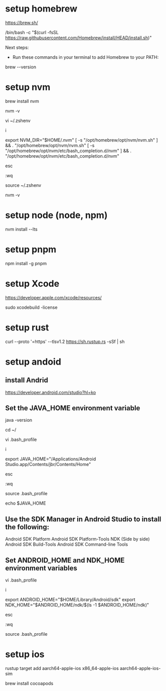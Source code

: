 # setup homebrew

https://brew.sh/

/bin/bash -c "$(curl -fsSL https://raw.githubusercontent.com/Homebrew/install/HEAD/install.sh)"

Next steps:
- Run these commands in your terminal to add Homebrew to your PATH:

brew --version

# setup nvm

brew install nvm

nvm -v

vi ~/.zshenv

i

export NVM_DIR="$HOME/.nvm"
[ -s "/opt/homebrew/opt/nvm/nvm.sh" ] && \. "/opt/homebrew/opt/nvm/nvm.sh"
[ -s "/opt/homebrew/opt/nvm/etc/bash_completion.d/nvm" ] && \. "/opt/homebrew/opt/nvm/etc/bash_completion.d/nvm"

esc

:wq

source ~/.zshenv 

nvm -v

# setup node (node, npm)

nvm install --lts

# setup pnpm

npm install -g pnpm

# setup Xcode

https://developer.apple.com/xcode/resources/

sudo xcodebuild -license

# setup rust

curl --proto '=https' --tlsv1.2 https://sh.rustup.rs -sSf | sh

# setup andoid

## install Andrid
https://developer.android.com/studio?hl=ko


## Set the JAVA_HOME environment variable

java -version

cd ~/

vi .bash_profile

i

export JAVA_HOME="/Applications/Android Studio.app/Contents/jbr/Contents/Home"

esc

:wq

source .bash_profile

echo $JAVA_HOME

## Use the SDK Manager in Android Studio to install the following:

Android SDK Platform
Android SDK Platform-Tools
NDK (Side by side)
Android SDK Build-Tools
Android SDK Command-line Tools

## Set ANDROID_HOME and NDK_HOME environment variables

vi .bash_profile

i

export ANDROID_HOME="$HOME/Library/Android/sdk"
export NDK_HOME="$ANDROID_HOME/ndk/$(ls -1 $ANDROID_HOME/ndk)"

esc

:wq

source .bash_profile

# setup ios

rustup target add aarch64-apple-ios x86_64-apple-ios aarch64-apple-ios-sim

brew install cocoapods